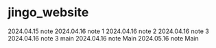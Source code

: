# jingo_website

2024.04.15 note
2024.04.16 note 1
2024.04.16 note 2
2024.04.16 note 3
2024.04.16 note 3 main
2024.04.16 note Main
2024.05.16 note Main
